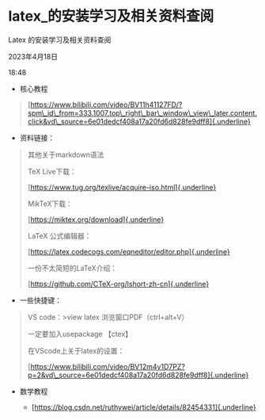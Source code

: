 # latex_的安装学习及相关资料查阅

Latex 的安装学习及相关资料查阅

2023年4月18日

18:48

 

-   核心教程

> [https://www.bilibili.com/video/BV11h41127FD/?spm\_id\_from=333.1007.top\_right\_bar\_window\_view\_later.content.click&vd\_source=6e01dedcf408a17a20fd6d828fe9dff8]{.underline}

-   资料链接：

> 其他关于markdown语法
>
> TeX Live下载：
>
> [https://www.tug.org/texlive/acquire-iso.html]{.underline}
>
> MikTeX下载：
>
> [https://miktex.org/download]{.underline}
>
> LaTeX 公式编辑器：
>
> [https://latex.codecogs.com/eqneditor/editor.php]{.underline}
>
> 一份不太简短的LaTeX介绍：
>
> [https://github.com/CTeX-org/lshort-zh-cn]{.underline}

-   一些快捷键：

> VS code：\>view latex 浏览窗口PDF（ctrl+alt+V）
>
> 一定要加入usepackage 【ctex】
>
> 在VScode上关于latex的设置：
>
> [https://www.bilibili.com/video/BV12m4y1D7PZ?p=2&vd\_source=6e01dedcf408a17a20fd6d828fe9dff8]{.underline}
>
>  

-   数学教程

    -   [https://blog.csdn.net/ruthywei/article/details/82454331]{.underline}

>  
